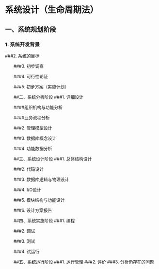 <style type="text/css">
p{ text-indent:2em;}
</style>

<h1>系统设计（生命周期法）</h1>
<h2>一、系统规划阶段</h2>
<h3>1. 系统开发背景</h3>
###2. 系统的目标

###3. 初步调查

###4. 可行性论证

###5. 初步方案（实施计划）

##二、系统分析阶段
###1. 详细设计

####组织机构与功能分析

####业务流程分析

###2. 管理模型设计

###3. 数据库概念设计

###4. 功能数据分析

##三、系统设计阶段
###1. 总体结构设计

###2. 代码设计

###3. 数据库逻辑与物理设计

###4. I/O设计

###5. 模块结构与功能设计

###6. 设计方案报告

##四、系统实施阶段
###1. 编程

###2. 调试

###3. 测试

###4. 试运行

##五、系统运行阶段
###1. 运行管理
###2. 评价
###3. 分析仍存在的问题

